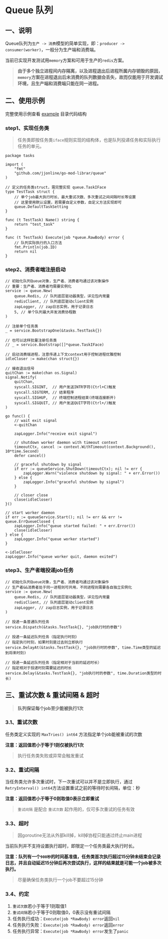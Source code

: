 # Queue 队列

## 一、说明

Queue队列为`生产 -> 消费`模型的简单实现，即：`producer -> consumer(worker)`，一般分为生产端和消费端。

当前已实现开发测试用`memory`方案和可用于生产的`redis`方案。

> **由于多个独立进程间内存隔离，以及进程退出后进程所属内存销毁的原因，`memory`方案在进程退出后未消费的队列数据会丢失，故而仅能用于开发调试环境，且生产端和消费端只能在同一进程。**

## 二、使用示例

完整使用示例查看 [example](https://github.com/jjonline/go-mod-library/tree/master/queue/example) 目录代码结构

### step1、实现任务类

> 任务类即按任务类`iface`规则实现的结构体，也是队列投递任务和实际执行任务的单元。

````
package tasks

import (
    "fmt"
    "github.com/jjonline/go-mod-librar/queue"
)

// 定义的任务类struct，需完整实现 queue.TaskIFace
type TestTask struct {
    // 单个job最大执行时长、最大重试次数、多次重试之间间隔时长等设置
    // 这里使用默认设置，若需要自定义参数，自定义方法实现即可
    queue.DefaultTaskSetting
}

func (t TestTask) Name() string {
    return "test_task"
}

func (t TestTask) Execute(job *queue.RawBody) error {
    // 队列实际执行的入口方法
    fmt.Println(job.ID)
    return nil
}
````

### step2、消费者端注册启动

````
// 初始化队列Queue对象，生产者、消费者均通过该对象操作
// 重要：生产者、消费者均需要实例化
service := queue.New(
    queue.Redis, // 队列底层驱动器类型，详见包内常量
    redisClient, // 队列底层驱动client实例
    zapLogger, // zap日志实例，用于记录日志
    5, // 单个队列最大并发消费协程数
)

// 注册单个任务类
_ = service.BootstrapOne(&tasks.TestTask{})

// 也可以这样批量注册任务类
// _ = service.Bootstrap([]*queue.TaskIFace)

// 启动消费端进程，注意传递上下文context用于控制进程优雅控制
idleCloser := make(chan struct{})

// 接收退出信号
quitChan := make(chan os.Signal)
signal.Notify(
    quitChan,
    syscall.SIGINT,  // 用户发送INTR字符(Ctrl+C)触发
    syscall.SIGTERM, // 结束程序
    syscall.SIGHUP,  // 终端控制进程结束(终端连接断开)
    syscall.SIGQUIT, // 用户发送QUIT字符(Ctrl+/)触发
)

go func() {
    // wait exit signal
    <-quitChan

    zapLogger.Info("receive exit signal")

    // shutdown worker daemon with timeout context
    timeoutCtx, cancel := context.WithTimeout(context.Background(), 10*time.Second)
    defer cancel()
    
    // graceful shutdown by signal
    if err := queueService.ShutDown(timeoutCtx); nil != err {
        zapLogger.Warn("violence shutdown by signal: " + err.Error())
    } else {
        zapLogger.Info("graceful shutdown by signal")
    }

    // closer close
    close(idleCloser)
}()

// start worker daemon
if err := queueService.Start(); nil != err && err != queue.ErrQueueClosed {
    zapLogger.Info("queue started failed: " + err.Error())
    close(idleCloser)
} else {
    zapLogger.Info("queue worker started")
}

<-idleCloser
zapLogger.Info("queue worker quit, daemon exited")
````

### step3、生产者端投递job任务

````
// 初始化队列Queue对象，生产者、消费者均通过该对象操作
// 生产者&&消费者处于同一进程则可共用，不同进程则需要各自独立实例化
service := queue.New(
    queue.Redis, // 队列底层驱动器类型，详见包内常量
    redisClient, // 队列底层驱动client实例
    zapLogger, // zap日志实例，用于记录日志
)

// 投递一条普通队列任务
service.Dispatch(&tasks.TestTask{}, "job执行时的参数")

// 投递一条延迟队列任务（指定执行时刻）
// 指定执行时刻，如果时刻是过去则立即执行
service.DelayAt(&tasks.TestTask{}, "job执行时的参数", time.Time类型的延迟到将来时刻)

// 投递一条延迟队列任务（指定相对于当前的延迟时长）
// 指定相对于投递时刻需要延迟的时长
service.Delay(&tasks.TestTask{}, "job执行时的参数", time.Duration类型的时长)
````

## 三、重试次数 & 重试间隔 & 超时

> **队列保证每个job至少能被执行1次**

### 3.1、重试次数

任务类定义实现的 `MaxTries() int64` 方法指定单个job能被重试的次数

**注意：返回值若小于等于1则仅被执行1次**

> 执行任务类失败或异常会触发重试

### 3.2、重试间隔

当任务类允许多次重试时，下一次重试可以并不是立即执行，通过`RetryInterval() int64`方法设置重试之前的等待时长间隔，单位：秒

**注意：返回值若小于等于0则取值0表示立即重试**

> `重试间隔` 是配合 `重试次数` 起作用的，仅可多次重试的任务有效

### 3.3、超时

> 因goroutine无法从外部kill掉，kill掉协程只能通过终止main进程

当前队列并不支持设置执行超时，即限定一个任务类最大执行时长。

**注意：队列有一个`900秒`的时间基准值，任务类首次执行超过15分钟未结束会记录日志，并且自动延迟15分钟后再次尝试执行，这样的结果就是可能一个job被多次执行。**

> 尽量确保任务类执行一个job不要超过15分钟

### 3.4、约定

1. `重试次数`若小于等于1则取值1
2. `重试间隔`若小于等于0则取值0，0表示没有重试间隔
3. 任务执行成功：`Execute(job *RawBody) error`返回`nil`
4. 任务执行失败：`Execute(job *RawBody) error`返回`error`
5. 任务执行异常：`Execute(job *RawBody) error`发生了`panic`
